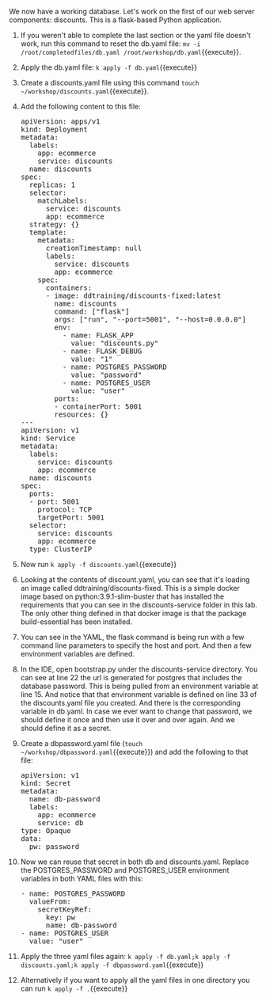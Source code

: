 We now have a working database. Let's work on the first of our web server components: discounts. This is a flask-based Python application. 

1.  If you weren't able to complete the last section or the yaml file doesn't work, run this command to reset the db.yaml file: `mv -i /root/completedfiles/db.yaml /root/workshop/db.yaml`{{execute}}. 
2.  Apply the db.yaml file: `k apply -f db.yaml`{{execute}}
3.  Create a discounts.yaml file using this command `touch ~/workshop/discounts.yaml`{{execute}}.
4.  Add the following content to this file: 
    <pre class="file" data-target="clipboard">
    apiVersion: apps/v1
    kind: Deployment
    metadata:
      labels:
        app: ecommerce
        service: discounts
      name: discounts
    spec:
      replicas: 1
      selector:
        matchLabels:
          service: discounts
          app: ecommerce
      strategy: {}
      template:
        metadata:
          creationTimestamp: null
          labels:
            service: discounts
            app: ecommerce
        spec:
          containers:
          - image: ddtraining/discounts-fixed:latest
            name: discounts
            command: ["flask"]
            args: ["run", "--port=5001", "--host=0.0.0.0"]
            env:
              - name: FLASK_APP
                value: "discounts.py"
              - name: FLASK_DEBUG
                value: "1"
              - name: POSTGRES_PASSWORD
                value: "password"
              - name: POSTGRES_USER
                value: "user"
            ports:
            - containerPort: 5001
            resources: {}
    ---
    apiVersion: v1
    kind: Service
    metadata:
      labels:
        service: discounts
        app: ecommerce
      name: discounts
    spec:
      ports:
      - port: 5001
        protocol: TCP
        targetPort: 5001
      selector:
        service: discounts
        app: ecommerce
      type: ClusterIP
    </pre>

5.  Now run `k apply -f discounts.yaml`{{execute}} 
6.  Looking at the contents of discount.yaml, you can see that it's loading an image called ddtraining/discounts-fixed. This is a simple docker image based on python:3.9.1-slim-buster that has installed the requirements that you can see in the discounts-service folder in this lab. The only other thing defined in that docker image is that the package build-essential has been installed. 
7.  You can see in the YAML, the flask command is being run with a few command line parameters to specify the host and port. And then a few environment variables are defined. 
8.  In the IDE, open bootstrap.py under the discounts-service directory. You can see at line 22 the url is generated for postgres that includes the database password. This is being pulled from an environment variable at line 15. And notice that that environment variable is defined on line 33 of the discounts.yaml file you created. And there is the corresponding variable in db.yaml. In case we ever want to change that password, we should define it once and then use it over and over again. And we should define it as a secret. 
9.  Create a dbpassword.yaml file (`touch ~/workshop/dbpassword.yaml`{{execute}}) and add the following to that file:
    <pre class="file" data-target="clipboard">
    apiVersion: v1
    kind: Secret
    metadata:
      name: db-password
      labels:
        app: ecommerce
        service: db
    type: Opaque
    data:
      pw: password
    </pre>

10. Now we can reuse that secret in both db and discounts.yaml. Replace the POSTGRES_PASSWORD and POSTGRES_USER environment variables in both YAML files with this:
    <pre class="file" data-target="clipboard">
    - name: POSTGRES_PASSWORD
      valueFrom:
        secretKeyRef:
          key: pw
          name: db-password
    - name: POSTGRES_USER
      value: "user"
    </pre>
11. Apply the three yaml files again: `k apply -f db.yaml;k apply -f discounts.yaml;k apply -f dbpassword.yaml`{{execute}}
12. Alternatively if you want to apply all the yaml files in one directory you can run `k apply -f .`{{execute}}